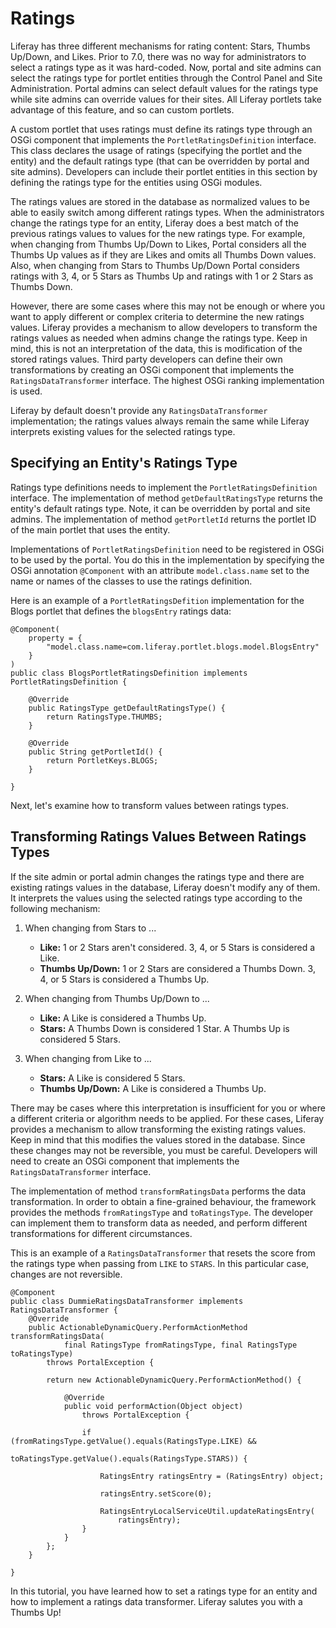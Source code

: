 # Ratings [](id=ratings)

Liferay has three different mechanisms for rating content: Stars, Thumbs
Up/Down, and Likes. Prior to 7.0, there was no way for administrators to select
a ratings type as it was hard-coded. Now, portal and site admins can select the
ratings type for portlet entities through the Control Panel and Site
Administration. Portal admins can select default values for the ratings type
while site admins can override values for their sites. All Liferay portlets take
advantage of this feature, and so can custom portlets.

A custom portlet that uses ratings must define its ratings type through an OSGi
component that implements the `PortletRatingsDefinition` interface. This class
declares the usage of ratings (specifying the portlet and the entity) and the
default ratings type (that can be overridden by portal and site admins).
Developers can include their portlet entities in this section by defining the
ratings type for the entities using OSGi modules.

The ratings values are stored in the database as normalized values to be able to
easily switch among different ratings types. When the administrators change the
ratings type for an entity, Liferay does a best match of the previous ratings
values to values for the new ratings type. For example, when changing from
Thumbs Up/Down to Likes, Portal considers all the Thumbs Up values as if they
are Likes and omits all Thumbs Down values. Also, when changing from Stars to
Thumbs Up/Down Portal considers ratings with 3, 4, or 5 Stars as Thumbs Up and
ratings with 1 or 2 Stars as Thumbs Down.

However, there are some cases where this may not be enough or where you want to
apply different or complex criteria to determine the new ratings values. Liferay
provides a mechanism to allow developers to transform the ratings values as
needed when admins change the ratings type. Keep in mind, this is not an
interpretation of the data, this is modification of the stored ratings values.
Third party developers can define their own transformations by creating an OSGi
component that implements the `RatingsDataTransformer` interface. The highest
OSGi ranking implementation is used.

Liferay by default doesn't provide any `RatingsDataTransformer` implementation;
the ratings values always remain the same while Liferay interprets existing
values for the selected ratings type.

## Specifying an Entity's Ratings Type [](id=specifying-an-entitys-ratings-type)

Ratings type definitions needs to implement the `PortletRatingsDefinition`
interface. The implementation of method `getDefaultRatingsType` returns the
entity's default ratings type. Note, it can be overridden by portal and site
admins. The implementation of method `getPortletId` returns the portlet ID of
the main portlet that uses the entity.

Implementations of `PortletRatingsDefinition` need to be registered in OSGi to
be used by the portal. You do this in the implementation by specifying the OSGi
annotation `@Component` with an attribute `model.class.name` set to the name or
names of the classes to use the ratings definition.

Here is an example of a `PortletRatingsDefition` implementation for the Blogs
portlet that defines the `blogsEntry` ratings data:

    @Component(
        property = {
            "model.class.name=com.liferay.portlet.blogs.model.BlogsEntry"
        }
    )
    public class BlogsPortletRatingsDefinition implements PortletRatingsDefinition {

        @Override
        public RatingsType getDefaultRatingsType() {
            return RatingsType.THUMBS;
        }

        @Override
        public String getPortletId() {
            return PortletKeys.BLOGS;
        }

    }

Next, let's examine how to transform values between ratings types. 

## Transforming Ratings Values Between Ratings Types [](id=transforming-ratings-values-between-ratings-types)

If the site admin or portal admin changes the ratings type and there are
existing ratings values in the database, Liferay doesn't modify any of them. It
interprets the values using the selected ratings type according to the
following mechanism:

1. When changing from Stars to ...
     - **Like:** 1 or 2 Stars aren't considered. 3, 4, or 5 Stars is
       considered a Like.
     - **Thumbs Up/Down:** 1 or 2 Stars are considered a Thumbs Down. 3, 4, or
       5 Stars is considered a Thumbs Up. 

2. When changing from Thumbs Up/Down to ...
    - **Like:** A Like is considered a Thumbs Up.
    - **Stars:** A Thumbs Down is considered 1 Star. A Thumbs Up is
      considered 5 Stars. 

3. When changing from Like to ...
	- **Stars:** A Like is considered 5 Stars.
	- **Thumbs Up/Down:** A Like is considered a Thumbs Up.

There may be cases where this interpretation is insufficient for you or where a
different criteria or algorithm needs to be applied. For these cases, Liferay
provides a mechanism to allow transforming the existing ratings values. Keep in
mind that this modifies the values stored in the database. Since these changes
may not be reversible, you must be careful. Developers will need to create an
OSGi component that implements the `RatingsDataTransformer` interface.

The implementation of method `transformRatingsData` performs the data
transformation. In order to obtain a fine-grained behaviour, the framework
provides the methods `fromRatingsType` and `toRatingsType`. The developer can
implement them to transform data as needed, and perform different
transformations for different circumstances.

This is an example of a `RatingsDataTransformer` that resets the score from
the ratings type when passing from `LIKE` to `STARS`. In this particular case,
changes are not reversible.

    @Component
    public class DummieRatingsDataTransformer implements RatingsDataTransformer {
        @Override
        public ActionableDynamicQuery.PerformActionMethod transformRatingsData(
                final RatingsType fromRatingsType, final RatingsType toRatingsType)
            throws PortalException {

            return new ActionableDynamicQuery.PerformActionMethod() {

                @Override
                public void performAction(Object object)
                    throws PortalException {

                    if (fromRatingsType.getValue().equals(RatingsType.LIKE) &&
                        toRatingsType.getValue().equals(RatingsType.STARS)) {

                        RatingsEntry ratingsEntry = (RatingsEntry) object;

                        ratingsEntry.setScore(0);

                        RatingsEntryLocalServiceUtil.updateRatingsEntry(
                            ratingsEntry);
                    }
                }
            };
        }
    
    }

In this tutorial, you have learned how to set a ratings type for an entity and how
to implement a ratings data transformer. Liferay salutes you with a Thumbs Up! 

